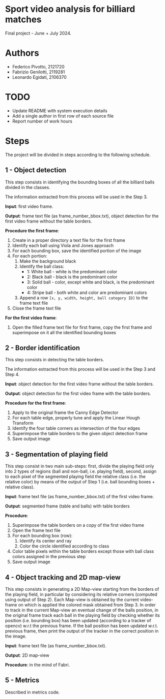 # Sport video analysis for billiard matches
Final project - June + July 2024.

# Authors
- Federico Pivotto, 2121720
- Fabrizio Genilotti, 2119281
- Leonardo Egidati, 2106370

# TODO
- Update README with system execution details
- Add a single author in first row of each source file
- Report number of work hours

# Steps
The project will be divided in steps according to the following schedule.

## 1 - Object detection
This step consists in identifying the bounding boxes of all the billiard balls divided in the classes.

The information extracted from this process will be used in the Step 3.

**Input**: first video frame.

**Output**: frame text file (as frame_number_bbox.txt), object detection for the first video frame without the table borders.

**Procedure the first frame**:
1. Create in a proper directory a text file for the first frame
2. Identify each ball using Viola and Jones approach
3. For each bounding box, save the identified portion of the image
4. For each portion:
   1. Make the background black
   2. Identify the ball class:
      - 1: White ball - white is the predominant color
      - 2: Black ball - black is the predominant color
      - 3: Solid ball - color, except white and black, is the predominant color
      - 4: Stripe ball - both white and color are predominant colors 
   3. Append a row ```[x, y, width, height, ball category ID]``` to the frame text file
5. Close the frame text file

**For the first video frame**:
1. Open the filled frame text file for first frame, copy the first frame and superimpose on it all the identified bounding boxes

## 2 - Border identification
This step consists in detecting the table borders.

The information extracted from this process will be used in the Step 3 and Step 4.

**Input**: object detection for the first video frame without the table borders.

**Output**: object detection for the first video frame with the table borders.

**Procedure for the first frame**:
1. Apply to the original frame the Canny Edge Detector
2. For each table edge, properly tune and apply the Linear Hough Transform
3. Identify the four table corners as intersection of the four edges
4. Superimpose the table borders to the given object detection frame
4. Save output image

## 3 - Segmentation of playing field
This step consist in two main sub-steps: first, divide the playing field only into 2 types of regions (ball and non-ball, i.e. playing field), second, assign to each pixel of the segmented playing field the relative class (i.e. the relative color) by means of the output of Step 1 (i.e. ball bounding boxes + relative class).

**Input**: frame text file (as frame_number_bbox.txt) of the first video frame.

**Output**: segmented frame (table and balls) with table borders

**Procedure**:
1. Superimpose the table borders on a copy of the first video frame
2. Open the frame text file
3. For each bounding box (row):
   1. Identify its center and ray
   2. Color the circle identified according to class
4. Color table pixels within the table borders except those with ball class colors assigned in the previous step
5. Save output image

## 4 - Object tracking and 2D map-view
This step consists in generating a 2D Map-view starting from the borders of the playing field, in particular by considering its relative corners (computed using output of Step 2). Each Map-view is obtained by the current video-frame on which is applied the colored mask obtained from Step 3. In order to track in the current Map-view an eventual change of the balls position, in the original frame track each ball in the playing field by checking whether its position (i.e. bounding box) has been updated (according to a tracker of opencv) w.r.t the previous frame. If the ball position has been updated w.r.t. previous frame, then print the output of the tracker in the correct position in the image.

**Input**: frame text file (as frame_number_bbox.txt).

**Output**: 2D map-view

**Procedure**: in the mind of Fabri.

## 5 - Metrics
Described in metrics code.

